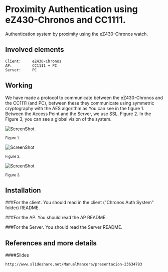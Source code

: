 Proximity Authentication using eZ430-Chronos and CC1111.
============================================================

Authentication system by proximity using the eZ430-Chronos watch.

Involved elements
-----------------
```
Client:     eZ430-Chronos
AP:         CC1111 + PC	
Server:     PC	
```
	
Working
-------

We have made a protocol to communicate between the eZ430-Chronos and the CC1111 (and PC),  between these they communicate using symmetric cryptography with the AES algorithm as You can see in the figure 1. Between the Access Point and the Server, we use SSL. Figure 2. In the Figure 3, you can see a global vision of the system.

![ScreenShot](https://raw.github.com/wiki/Sinkmanu/auth-system-chronos/AP2Chronos.png)

<small>Figure 1.</small>

![ScreenShot](https://raw.github.com/wiki/Sinkmanu/auth-system-chronos/AP2Server.png)

<small>Figure 2.</small>

![ScreenShot](https://raw.github.com/wiki/Sinkmanu/auth-system-chronos/Generico.png)

<small>Figure 3.</small>

Installation
-----------

###For the client. 
You should read in the client ("Chronos Auth System" folder) README.

###For the AP. 
You should read the AP README.

###For the Server. 
You should read the Server README.


References and more details
---------------------------

####Slides
```
http://www.slideshare.net/ManuelMancera/presentacion-23634783
```



